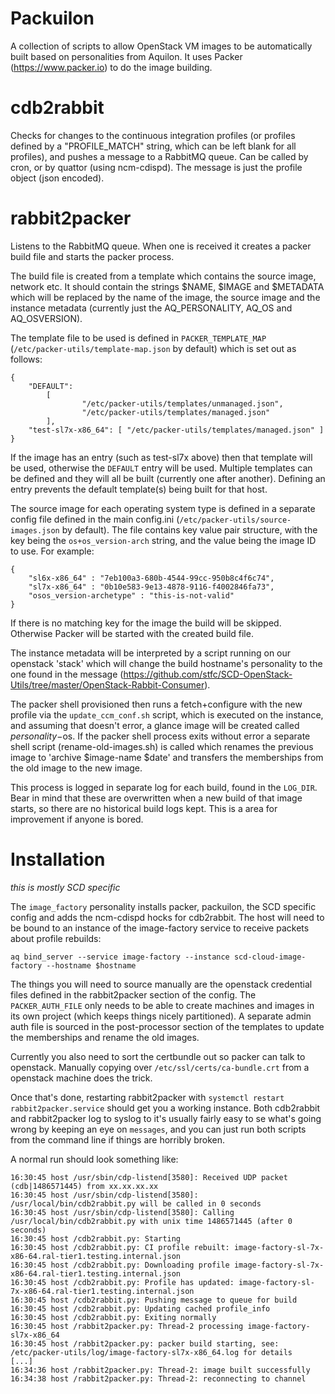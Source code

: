 # Packuilon

A collection of scripts to allow OpenStack VM images to be automatically built based on personalities from Aquilon. It uses Packer (https://www.packer.io) to do the image building. 

# cdb2rabbit

Checks for changes to the continuous integration profiles (or profiles defined by a "PROFILE_MATCH" string, which can be left blank for all profiles), and pushes a message to a RabbitMQ queue. Can be called by cron, or by quattor (using ncm-cdispd). The message is just the profile object (json encoded).

# rabbit2packer

Listens to the RabbitMQ queue. When one is received it creates a packer build file and starts the packer process.

The build file is created from a template which contains the source image, network etc. It should contain the strings $NAME, $IMAGE and $METADATA which will be replaced by the name of the image, the source image and the instance metadata (currently just the AQ\_PERSONALITY, AQ\_OS and AQ\_OSVERSION).

The template file to be used is defined in `PACKER_TEMPLATE_MAP` (`/etc/packer-utils/template-map.json` by default) which is set out as follows:


```
{
    "DEFAULT":
        [
                "/etc/packer-utils/templates/unmanaged.json",
                "/etc/packer-utils/templates/managed.json"
        ],
    "test-sl7x-x86_64": [ "/etc/packer-utils/templates/managed.json" ]
}
```

If the image has an entry (such as test-sl7x above) then that template will be used, otherwise the `DEFAULT` entry will be used. Multiple templates can be defined and they will all be built (currently one after another). Defining an entry prevents the default template(s) being built for that host.


The source image for each operating system type is defined in a separate config file defined in the main config.ini (`/etc/packer-utils/source-images.json` by default). The file contains key value pair structure, with the key being the `os+os_version-arch` string, and the value being the image ID to use. For example:

```
{
    "sl6x-x86_64" : "7eb100a3-680b-4544-99cc-950b8c4f6c74",
    "sl7x-x86_64" : "0b10e583-9e13-4878-9116-f4002846fa73",
    "osos_version-archetype" : "this-is-not-valid"
}
```

If there is no matching key for the image the build will be skipped. Otherwise Packer will be started with the created build file.

The instance metadata will be interpreted by a script running on our openstack 'stack' which will change the build hostname's personality to the one found in the message (https://github.com/stfc/SCD-OpenStack-Utils/tree/master/OpenStack-Rabbit-Consumer).

The packer shell provisioned then runs a fetch+configure with the new profile via the `update_ccm_conf.sh` script, which is executed on the instance, and assuming that doesn't error, a glance image will be created called $personality-$os. If the packer shell process exits without error a separate shell script (rename-old-images.sh) is called which renames the previous image to 'archive $image-name $date' and transfers the memberships from the old image to the new image.

This process is logged in separate log for each build, found in the `LOG_DIR`. Bear in mind that these are overwritten when a new build of that image starts, so there are no historical build logs kept. This is a area for improvement if anyone is bored.

# Installation

*this is mostly SCD specific*

The `image_factory` personality installs packer, packuilon, the SCD specific config and adds the ncm-cdispd hocks for cdb2rabbit. The host will need to be bound to an instance of the image-factory service to receive packets about profile rebuilds:

```
aq bind_server --service image-factory --instance scd-cloud-image-factory --hostname $hostname
```

The things you will need to source manually are the openstack credential files defined in the rabbit2packer section of the config. The `PACKER_AUTH_FILE` only needs to be able to create machines and images in its own project (which keeps things nicely partitioned). A separate admin auth file is sourced in the post-processor section of the templates to update the memberships and rename the old images.

Currently you also need to sort the certbundle out so packer can talk to openstack. Manually copying over `/etc/ssl/certs/ca-bundle.crt` from a openstack machine does the trick.

Once that's done, restarting rabbit2packer with `systemctl restart rabbit2packer.service` should get you a working instance. Both cdb2rabbit and rabbit2packer log to syslog to it's usually fairly easy to se what's going wrong by keeping an eye on `messages`, and you can just run both scripts from the command line if things are horribly broken.

A normal run should look something like:

```
16:30:45 host /usr/sbin/cdp-listend[3580]: Received UDP packet (cdb|1486571445) from xx.xx.xx.xx
16:30:45 host /usr/sbin/cdp-listend[3580]: /usr/local/bin/cdb2rabbit.py will be called in 0 seconds
16:30:45 host /usr/sbin/cdp-listend[3580]: Calling /usr/local/bin/cdb2rabbit.py with unix time 1486571445 (after 0 seconds)
16:30:45 host /cdb2rabbit.py: Starting
16:30:45 host /cdb2rabbit.py: CI profile rebuilt: image-factory-sl-7x-x86-64.ral-tier1.testing.internal.json
16:30:45 host /cdb2rabbit.py: Downloading profile image-factory-sl-7x-x86-64.ral-tier1.testing.internal.json
16:30:45 host /cdb2rabbit.py: Profile has updated: image-factory-sl-7x-x86-64.ral-tier1.testing.internal.json
16:30:45 host /cdb2rabbit.py: Pushing message to queue for build
16:30:45 host /cdb2rabbit.py: Updating cached profile_info
16:30:45 host /cdb2rabbit.py: Exiting normally
16:30:45 host /rabbit2packer.py: Thread-2 processing image-factory-sl7x-x86_64
16:30:45 host /rabbit2packer.py: packer build starting, see: /etc/packer-utils/log/image-factory-sl7x-x86_64.log for details
[...]
16:34:36 host /rabbit2packer.py: Thread-2: image built successfully
16:34:38 host /rabbit2packer.py: Thread-2: reconnecting to channel
```
